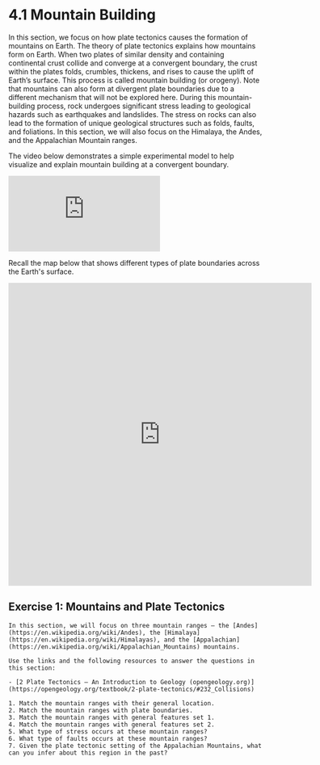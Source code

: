 # 4.1 Mountain Building

In this section, we focus on how plate tectonics causes the formation of mountains on Earth. The theory of plate tectonics explains how mountains form on Earth. When two plates of similar density and containing continental crust collide and converge at a convergent boundary, the crust within the plates folds, crumbles, thickens, and rises to cause the uplift of Earth’s surface. This process is called mountain building (or orogeny). Note that mountains can also form at divergent plate boundaries due to a different mechanism that will not be explored here. During this mountain-building process, rock undergoes significant stress leading to geological hazards such as earthquakes and landslides. The stress on rocks can also lead to the formation of unique geological structures such as folds, faults, and foliations. In this section, we will also focus on the Himalaya, the Andes, and the Appalachian Mountain ranges.

The video below demonstrates a simple experimental model to help visualize and explain mountain building at a convergent boundary.

<div class="container">
<iframe src="https://www.youtube.com/embed/d9bKXY0OMxc"
frameborder="0" allowfullscreen class="video"></iframe>
</div>

Recall the map below that shows different types of plate boundaries across the Earth's surface.

<iframe src="https://scgis.maps.arcgis.com/apps/instant/3dviewer/index.html?appid=67fdfbf0e4e54a54b98a9c5e38f3aa0e&locale=en" width="600" height="600" frameborder="0" style="border:0" allowfullscreen>iFrames are not supported on this page.</iframe>



## Exercise 1: Mountains and Plate Tectonics

```{admonition} Mountains and Plate Tectonics
In this section, we will focus on three mountain ranges – the [Andes](https://en.wikipedia.org/wiki/Andes), the [Himalaya](https://en.wikipedia.org/wiki/Himalayas), and the [Appalachian](https://en.wikipedia.org/wiki/Appalachian_Mountains) mountains.

Use the links and the following resources to answer the questions in this section:

- [2 Plate Tectonics – An Introduction to Geology (opengeology.org)](https://opengeology.org/textbook/2-plate-tectonics/#232_Collisions)

1. Match the mountain ranges with their general location.
2. Match the mountain ranges with plate boundaries.
3. Match the mountain ranges with general features set 1.
4. Match the mountain ranges with general features set 2.
5. What type of stress occurs at these mountain ranges?
6. What type of faults occurs at these mountain ranges?
7. Given the plate tectonic setting of the Appalachian Mountains, what can you infer about this region in the past?
```


